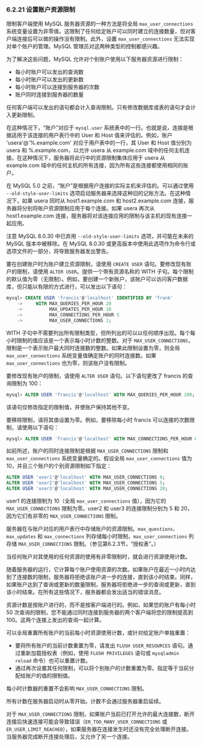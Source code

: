 ### 6.2.21 设置账户资源限制

限制客户端使用 MySQL 服务器资源的一种方法是将全局 `max_user_connections` 系统变量设置为非零值。这限制了任何给定账户可以同时建立的连接数量，但对客户端连接后可以做的操作没有限制。此外，设置 `max_user_connections` 无法实现对单个账户的管理。MySQL 管理员对这两种类型的控制都感兴趣。

为了解决这些问题，MySQL 允许对个别账户使用以下服务器资源进行限制：

- 每小时账户可以发出的查询数
- 每小时账户可以发出的更新数
- 每小时账户可以连接到服务器的次数
- 账户同时连接到服务器的数量

任何客户端可以发出的语句都会计入查询限制。只有修改数据库或表的语句才会计入更新限制。

在这种情况下，“账户”对应于 `mysql.user` 系统表中的一行。也就是说，连接是根据适用于该连接的用户表行中的 User 和 Host 值来评估的。例如，账户 'usera'@'%.example.com' 对应于用户表中的一行，其 User 和 Host 值分别为 usera 和 %.example.com，以允许 usera 从 example.com 域中的任何主机连接。在这种情况下，服务器将此行中的资源限制集体应用于 usera 从 example.com 域中的任何主机的所有连接，因为所有这些连接都使用相同的账户。

在 MySQL 5.0 之前，“账户”是根据用户连接的实际主机来评估的。可以通过使用 `--old-style-user-limits` 选项启动服务器来选择这种旧的记账方法。在这种情况下，如果 usera 同时从 host1.example.com 和 host2.example.com 连接，服务器将分别将账户资源限制应用于每个连接。如果 usera 再次从 host1.example.com 连接，服务器将对该连接应用的限制与该主机的现有连接一起应用。

注意
MySQL 8.0.30 中已弃用 `--old-style-user-limits` 选项，并可能在未来的 MySQL 版本中被移除。在 MySQL 8.0.30 或更高版本中使用此选项作为命令行或选项文件的一部分，将导致服务器发出警告。

要在创建账户时为账户建立资源限制，请使用 `CREATE USER` 语句。要修改现有账户的限制，请使用 `ALTER USER`。提供一个带有资源名称的 WITH 子句。每个限制的默认值为零（无限制）。例如，要创建一个新账户，该账户可以访问客户数据库，但只能以有限的方式进行，可以发出以下语句：

```sql
mysql> CREATE USER 'francis'@'localhost' IDENTIFIED BY 'frank'
    ->     WITH MAX_QUERIES_PER_HOUR 20
    ->          MAX_UPDATES_PER_HOUR 10
    ->          MAX_CONNECTIONS_PER_HOUR 5
    ->          MAX_USER_CONNECTIONS 2;
```

WITH 子句中不需要列出所有限制类型，但所列出的可以以任何顺序出现。每个每小时限制的值应该是一个表示每小时计数的整数。对于 `MAX_USER_CONNECTIONS`，限制是一个表示账户最大同时连接数的整数。如果此限制设置为零，则全局 `max_user_connections` 系统变量值确定账户的同时连接数。如果 `max_user_connections` 也为零，则该账户没有限制。

要修改现有账户的限制，请使用 `ALTER USER` 语句。以下语句更改了 francis 的查询限制为 100：

```sql
mysql> ALTER USER 'francis'@'localhost' WITH MAX_QUERIES_PER_HOUR 100;
```

该语句仅修改指定的限制值，并使账户保持其他不变。

要移除限制，请将其值设置为零。例如，要移除每小时 francis 可以连接的次数限制，请使用以下语句：

```sql
mysql> ALTER USER 'francis'@'localhost' WITH MAX_CONNECTIONS_PER_HOUR 0;
```

如前所述，账户的同时连接限制是根据 `MAX_USER_CONNECTIONS` 限制和 `max_user_connections` 系统变量确定的。假设全局 `max_user_connections` 值为 10，并且三个账户的个别资源限制如下指定：

```sql
ALTER USER 'user1'@'localhost' WITH MAX_USER_CONNECTIONS 0;
ALTER USER 'user2'@'localhost' WITH MAX_USER_CONNECTIONS 5;
ALTER USER 'user3'@'localhost' WITH MAX_USER_CONNECTIONS 20;
```

user1 的连接限制为 10（全局 `max_user_connections` 值），因为它的 `MAX_USER_CONNECTIONS` 限制为零。user2 和 user3 的连接限制分别为 5 和 20，因为它们有非零的 `MAX_USER_CONNECTIONS` 限制。

服务器在与账户对应的用户表行中存储账户的资源限制。`max_questions`、`max_updates` 和 `max_connections` 列存储每小时限制，`max_user_connections` 列存储 `MAX_USER_CONNECTIONS` 限制。（参见第6.2.3节，“授权表”。）

当任何账户对其使用的任何资源的使用有非零限制时，就会进行资源使用计数。

随着服务器的运行，它计算每个账户使用资源的次数。如果账户在最近一小时内达到了连接数的限制，服务器将拒绝该账户进一步的连接，直到该小时结束。同样，如果账户达到了查询或更新的数量限制，服务器将拒绝进一步的查询或更新，直到该小时结束。在所有这些情况下，服务器都会发出适当的错误消息。

资源计数是按账户进行的，而不是按客户端进行的。例如，如果您的账户有每小时 50 次查询的限制，您不能通过同时连接到服务器的两个客户端将您的限制提高到 100。这两个连接上发出的查询一起计算。

可以全局重置所有账户的当前每小时资源使用计数，或针对给定账户单独重置：

- 要将所有账户的当前计数重置为零，请发出 `FLUSH USER_RESOURCES` 语句。通过重新加载授权表（例如，使用 `FLUSH PRIVILEGES` 语句或 `mysqladmin reload` 命令）也可以重置计数。
- 通过再次设置其任何限制，可以将个别账户的计数重置为零。指定等于当前分配给账户的值的限制值。

每小时计数器的重置不会影响 `MAX_USER_CONNECTIONS` 限制。

所有计数在服务器启动时从零开始。计数不会通过服务器重启延续。

对于 `MAX_USER_CONNECTIONS` 限制，如果账户当前已打开允许的最大连接数，断开连接后快速连接可能会导致错误（`ER_TOO_MANY_USER_CONNECTIONS` 或 `ER_USER_LIMIT_REACHED`），如果服务器在连接发生时还没有完全处理断开连接。当服务器完成断开连接处理后，又允许了另一个连接。